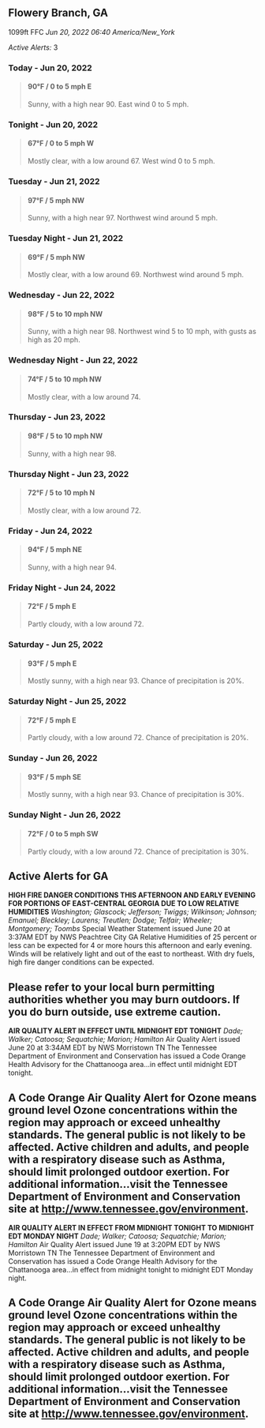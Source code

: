 ## Flowery Branch, GA
1099ft
FFC
*Jun 20, 2022 06:40 America/New_York*

*Active Alerts:* 3
### Today - Jun 20, 2022
> #### **90&deg;F** / 0 to 5 mph E
> Sunny, with a high near 90. East wind 0 to 5 mph.

### Tonight - Jun 20, 2022
> #### **67&deg;F** / 0 to 5 mph W
> Mostly clear, with a low around 67. West wind 0 to 5 mph.

### Tuesday - Jun 21, 2022
> #### **97&deg;F** / 5 mph NW
> Sunny, with a high near 97. Northwest wind around 5 mph.

### Tuesday Night - Jun 21, 2022
> #### **69&deg;F** / 5 mph NW
> Mostly clear, with a low around 69. Northwest wind around 5 mph.

### Wednesday - Jun 22, 2022
> #### **98&deg;F** / 5 to 10 mph NW
> Sunny, with a high near 98. Northwest wind 5 to 10 mph, with gusts as high as 20 mph.

### Wednesday Night - Jun 22, 2022
> #### **74&deg;F** / 5 to 10 mph NW
> Mostly clear, with a low around 74.

### Thursday - Jun 23, 2022
> #### **98&deg;F** / 5 to 10 mph NW
> Sunny, with a high near 98.

### Thursday Night - Jun 23, 2022
> #### **72&deg;F** / 5 to 10 mph N
> Mostly clear, with a low around 72.

### Friday - Jun 24, 2022
> #### **94&deg;F** / 5 mph NE
> Sunny, with a high near 94.

### Friday Night - Jun 24, 2022
> #### **72&deg;F** / 5 mph E
> Partly cloudy, with a low around 72.

### Saturday - Jun 25, 2022
> #### **93&deg;F** / 5 mph E
> Mostly sunny, with a high near 93. Chance of precipitation is 20%.

### Saturday Night - Jun 25, 2022
> #### **72&deg;F** / 5 mph E
> Partly cloudy, with a low around 72. Chance of precipitation is 20%.

### Sunday - Jun 26, 2022
> #### **93&deg;F** / 5 mph SE
> Mostly sunny, with a high near 93. Chance of precipitation is 30%.

### Sunday Night - Jun 26, 2022
> #### **72&deg;F** / 0 to 5 mph SW
> Partly cloudy, with a low around 72. Chance of precipitation is 30%.

## Active Alerts for GA

**HIGH FIRE DANGER CONDITIONS THIS AFTERNOON AND EARLY EVENING FOR PORTIONS OF EAST-CENTRAL GEORGIA DUE TO LOW RELATIVE HUMIDITIES**
*Washington; Glascock; Jefferson; Twiggs; Wilkinson; Johnson; Emanuel; Bleckley; Laurens; Treutlen; Dodge; Telfair; Wheeler; Montgomery; Toombs*
Special Weather Statement issued June 20 at 3:37AM EDT by NWS Peachtree City GA
Relative Humidities of 25 percent or less can be expected for 4
or more hours this afternoon and early evening. Winds will be
relatively light and out of the east to northeast. With dry fuels,
high fire danger conditions can be expected.

Please refer to your local burn permitting authorities whether
you may burn outdoors. If you do burn outside, use extreme
caution.
---

**AIR QUALITY ALERT IN EFFECT UNTIL MIDNIGHT EDT TONIGHT**
*Dade; Walker; Catoosa; Sequatchie; Marion; Hamilton*
Air Quality Alert issued June 20 at 3:34AM EDT by NWS Morristown TN
The Tennessee Department of Environment and Conservation has issued a
Code Orange Health Advisory for the Chattanooga area...in effect until
midnight EDT tonight.

A Code Orange Air Quality Alert for Ozone means ground level Ozone
concentrations within the region may approach or exceed unhealthy
standards. The general public is not likely to be affected. Active
children and adults, and people with a respiratory disease such as
Asthma, should limit prolonged outdoor exertion. For additional
information...visit the Tennessee Department of Environment and
Conservation site at http://www.tennessee.gov/environment.
---

**AIR QUALITY ALERT IN EFFECT FROM MIDNIGHT TONIGHT TO MIDNIGHT EDT MONDAY NIGHT**
*Dade; Walker; Catoosa; Sequatchie; Marion; Hamilton*
Air Quality Alert issued June 19 at 3:20PM EDT by NWS Morristown TN
The Tennessee Department of Environment and Conservation has issued a
Code Orange Health Advisory for the Chattanooga area...in effect from
midnight tonight to midnight EDT Monday night.

A Code Orange Air Quality Alert for Ozone means ground level Ozone
concentrations within the region may approach or exceed unhealthy
standards. The general public is not likely to be affected. Active
children and adults, and people with a respiratory disease such as
Asthma, should limit prolonged outdoor exertion. For additional
information...visit the Tennessee Department of Environment and
Conservation site at http://www.tennessee.gov/environment.
---

